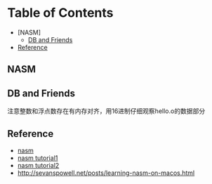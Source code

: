 
Table of Contents
=================

* [NASM]
  * [DB and Friends](#db-and-friends)
* [Reference](#reference)

NASM
----

DB and Friends
--------------

注意整数和浮点数存在有内存对齐，用16进制仔细观察hello.o的数据部分

Reference
---------

* [nasm](https://www.nasm.us)
* [nasm tutorial1](https://cs.lmu.edu/~ray/notes/nasmtutorial/)
* [nasm tutorial2](https://asmtutor.com)
* http://sevanspowell.net/posts/learning-nasm-on-macos.html
